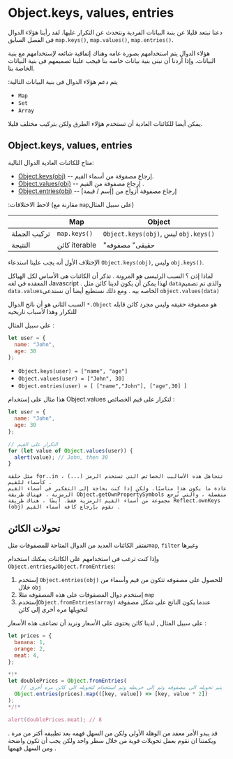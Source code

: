 
# Object.keys, values, entries

دعنا نبتعد قليلا عن بنىة البيانات الفردية ونتحدث عن التكرار عليها. 
لقد رأينا هؤلاء الدوال فى الفصل السابق  `map.keys()`, `map.values()`, `map.entries()`.

هؤلاء الدوال يتم استخدامهم بصورة عامه وهناك إتفاقية شائعه لإستخدامهم مع بنية البيانات.
وإذا أردنا أن نبنى بنية بيانات خاصه بنا فيجب علينا تصميمهم فى بنية البيانات الخاصة بنا.

:يتم دعم هؤلاء الدوال فى بنية البيانات التالية
- `Map`
- `Set`
- `Array`

يمكن أيضا للكائنات العادية أن تستخدم هؤلاء الطرق ولكن بتركيب مختلف قليلا.

## Object.keys, values, entries

متاح للكائنات العادية الدوال التالية: 

- [Object.keys(obj)](mdn:js/Object/keys) -- إرجاع مصفوفة من أسماء القيم.
- [Object.values(obj)](mdn:js/Object/values) -- إرجاع مصفوفة من القيم .
- [Object.entries(obj)](mdn:js/Object/entries) -- إرجاع مصفوفة أزواج من [إسم / قيمة]

:لاحظ الاختلاقات (مقارنة مع `map`على سبيل المثال)

|             | Map              | Object       |
|-------------|------------------|--------------|
| تركيب الجملة | `map.keys()`  | `Object.keys(obj)`, ليس `obj.keys()` |
| النتيجة     | كائن iterable     | "حقيقى" مصفوفه                     |

الإختلاف الأول أنه يجب علينا استدعاء  `Object.keys(obj)`, وليس  `obj.keys()`.

لماذا إذن ؟ السبب الرئيسى هو المرونة . تذكر أن الكائنات هى الأساس لكل الهياكل المعقده فى لغه Javascript .
لهذا يمكن أن يكون لدينا كائن مثل `data`والذى تم تصميم `data.values`الخاصه بيه . ومع ذلك نستطيع أيضا أن نستدعى `object.values(data)`

السبب الثانى هو أن  ناتج الدوال `*.Object`  هو مصفوفة حقيقه وليس مجرد كائن  قابله للتكرار وهذا لأسباب تاريخيه 

على سبيل المثال : 

```js
let user = {
  name: "John",
  age: 30
};
```

- `Object.keys(user) = ["name", "age"]`
- `Object.values(user) = ["John", 30]`
- `Object.entries(user) = [ ["name","John"], ["age",30] ]`

هذا مثال على إستخدام Object.values لتكرار على قيم الخصائص : 

```js run
let user = {
  name: "John",
  age: 30
};

// التكرار على القيم 
for (let value of Object.values(user)) {
  alert(value); // John, then 30
}
```

```warn header="Object.keys/values/entries تجاهل الخصائص الرمزية"
مثل حلقة for..in ، تتجاهل هذه الأساليب الخصائص التي تستخدم الرمز (...) كأسماء للقيم .
عادة ما يكون هذا مناسبًا. ولكن إذا كنت بحاجة إلى التفكير في أسماء القيم الرمزية ، فهناك طريقة Object.getOwnPropertySymbols منفصلة ، والتي تُرجع مجموعة من أسماء القيم الرمزية فقط. أيضًا ، هناك طريقة Reflect.ownKeys (obj) تقوم بإرجاع كافة أسماء القيم .
```


## تحولات الكائن

تفتقر الكائنات العديد من الدوال المتاحة للمصفوفات مثل`map`, `filter` وغيرها 

وإذا كنت ترغب فى استخدامهم على الكائنات يمكنك استخدام `Object.entries`ثم`Object.fromEntries`: 

1. إستخدم `Object.entries(obj)` للحصول على مصفوفه تتكون من قيم وأسماء من خلال `obj`
2. إستخدم دوال المصفوفات على هذه المصفوفه مثلا `map`
3. إستخدم`Object.fromEntries(array)` عندما يكون الناتج على شكل مصفوفة لتحويلها مره أخرى إلى كائن

على سبيل المثال , لدينا كائن يحتوى على الأسعار ونريد أن نضاعف هذه الأسعار :

```js run
let prices = {
  banana: 1,
  orange: 2,
  meat: 4,
};

*!*
let doublePrices = Object.fromEntries(
    // يتم تحويله الى مصفوفه وثم إلى خريطه وثم استخدام لتحويله الى كائن مره أخرى
  Object.entries(prices).map(([key, value]) => [key, value * 2])
);
*/!*

alert(doublePrices.meat); // 8
```
  قد يبدو الأمر معقد من الوهلة الأولى ولكن من السهل فهمه بعد تطبيقه أكتر من مرة .
ويكمننا ان نقوم بعمل تحويلات قوية  من خلال سطر واحد ولكن يجب أن تكون واضحة ومن السهل فهمها .  
